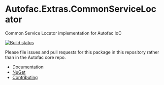 # Autofac.Extras.CommonServiceLocator

Common Service Locator implementation for Autofac IoC

[![Build status](https://ci.appveyor.com/api/projects/status/p3hwgqspvxvmhm8n?svg=true)](https://ci.appveyor.com/project/Autofac/autofac-extras-commonservicelocator)

Please file issues and pull requests for this package in this repository rather than in the Autofac core repo.

- [Documentation](http://autofac.readthedocs.io/en/latest/integration/csl.html)
- [NuGet](https://www.nuget.org/packages/Autofac.Extras.CommonServiceLocator/)
- [Contributing](http://autofac.readthedocs.io/en/latest/contributors.html)